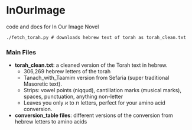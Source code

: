 # InOurImage
code and docs for In Our Image Novel

```
./fetch_torah.py # downloads hebrew text of torah as torah_clean.txt
```
 
### Main Files

- **torah_clean.txt**: a cleaned version of the Torah text in hebrew.
    - 306,269 hebrew letters of the torah
    - Tanach_with_Taamim version from Sefaria (super traditional Masoretic text).
    - Strips: vowel points (niqqud), cantillation marks (musical marks), spaces, punctuation, anything non-letter
    - Leaves you only א to ת letters, perfect for your amino acid conversion.
- **conversion_table files**: different versions of the conversion from hebrew letters to amino acids

